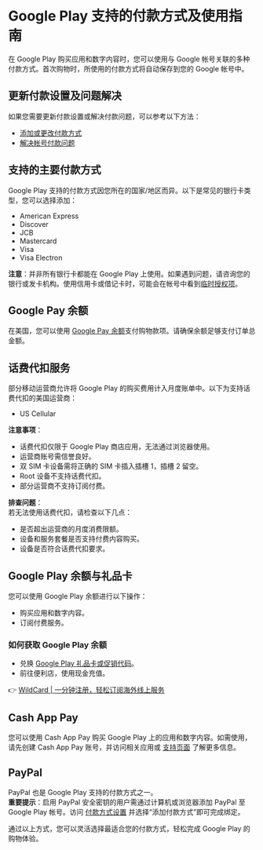 # Google Play 支持的付款方式及使用指南

在 Google Play 购买应用和数字内容时，您可以使用与 Google 帐号关联的多种付款方式。首次购物时，所使用的付款方式将自动保存到您的 Google 帐号中。

## 更新付款设置及问题解决

如果您需要更新付款设置或解决付款问题，可以参考以下方法：

- [添加或更改付款方式](https://support.google.com/googleplay/answer/4646404)
- [解决帐号付款问题](https://support.google.com/googleplay/answer/1267137)

## 支持的主要付款方式

Google Play 支持的付款方式因您所在的国家/地区而异。以下是常见的银行卡类型，您可以选择添加：

- American Express
- Discover
- JCB
- Mastercard
- Visa
- Visa Electron

**注意**：并非所有银行卡都能在 Google Play 上使用。如果遇到问题，请咨询您的银行或发卡机构。使用信用卡或借记卡时，可能会在帐号中看到[临时授权项](https://support.google.com/googleplay/answer/6224192)。

## Google Pay 余额

在美国，您可以使用 [Google Pay 余额](https://support.google.com/googlepay/answer/10197112)支付购物款项。请确保余额足够支付订单总金额。

## 话费代扣服务

部分移动运营商允许将 Google Play 的购买费用计入月度账单中。以下为支持话费代扣的美国运营商：

- US Cellular

**注意事项**：  
- 话费代扣仅限于 Google Play 商店应用，无法通过浏览器使用。  
- 运营商账号需信誉良好。  
- 双 SIM 卡设备需将正确的 SIM 卡插入插槽 1，插槽 2 留空。  
- Root 设备不支持话费代扣。  
- 部分运营商不支持订阅付费。  

**排查问题**：  
若无法使用话费代扣，请检查以下几点：  
- 是否超出运营商的月度消费限额。  
- 设备和服务套餐是否支持付费内容购买。  
- 设备是否符合话费代扣要求。  

## Google Play 余额与礼品卡

您可以使用 Google Play 余额进行以下操作：  
- 购买应用和数字内容。  
- 订阅付费服务。  

### 如何获取 Google Play 余额  
- 兑换 [Google Play 礼品卡或促销代码](https://support.google.com/googleplay/answer/3422734)。  
- 前往便利店，使用现金充值。  

👉 [WildCard | 一分钟注册，轻松订阅海外线上服务](https://bbtdd.com/WildCard)

## Cash App Pay

您可以使用 Cash App Pay 购买 Google Play 上的应用和数字内容。如需使用，请先创建 Cash App Pay 账号，并访问相关应用或 [支持页面](https://cash.app/support) 了解更多信息。

## PayPal

PayPal 也是 Google Play 支持的付款方式之一。  
**重要提示**：启用 PayPal 安全密钥的用户需通过计算机或浏览器添加 PayPal 至 Google Play 帐号。访问 [付款方式设置](https://play.google.com/store/paymentmethods) 并选择“添加付款方式”即可完成绑定。

通过以上方式，您可以灵活选择最适合您的付款方式，轻松完成 Google Play 的购物体验。